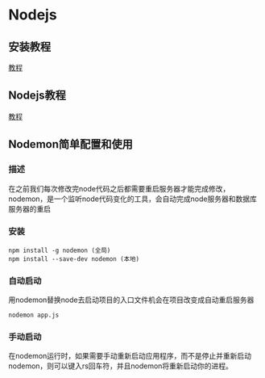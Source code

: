 # Nodejs 

## 安装教程
<a href="http://www.runoob.com/nodejs/nodejs-install-setup.html" target="_blank">教程</a> 

## Nodejs教程
<a href="http://www.runoob.com/nodejs/nodejs-npm.html" target="_blank">教程</a> 

## Nodemon简单配置和使用
### 描述
在之前我们每次修改完node代码之后都需要重启服务器才能完成修改，nodemon，是一个监听node代码变化的工具，会自动完成node服务器和数据库服务器的重启
### 安装
``` shell
npm install -g nodemon (全局)
npm install --save-dev nodemon (本地)
```
### 自动启动
用nodemon替换node去启动项目的入口文件机会在项目改变成自动重启服务器
``` shell
nodemon app.js
```
### 手动启动
在nodemon运行时，如果需要手动重新启动应用程序，而不是停止并重新启动nodemon，则可以键入rs回车符，并且nodemon将重新启动你的进程。